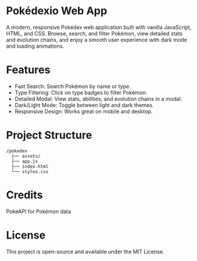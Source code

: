 # Pokédexio Web App

A modern, responsive Pokédex web application built with vanilla JavaScript, HTML, and CSS. Browse, search, and filter Pokémon, view detailed stats and evolution chains, and enjoy a smooth user experience with dark mode and loading animations.

# Features

- Fast Search: Search Pokémon by name or type.
- Type Filtering: Click on type badges to filter Pokémon.
- Detailed Modal: View stats, abilities, and evolution chains in a modal.
- Dark/Light Mode: Toggle between light and dark themes.
- Responsive Design: Works great on mobile and desktop.

# Project Structure

```
/pokedex
  ├── assets/
  ├── app.js
  ├── index.html
  └── styles.css
```

# Credits

PokeAPI for Pokémon data

# License

This project is open-source and available under the MIT License.
